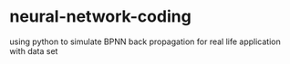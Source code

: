 # neural-network-coding
using python to simulate BPNN back propagation for real life application with data set
